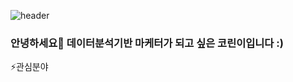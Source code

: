 
![header](https://capsule-render.vercel.app/api?type=slice&color=auto&height=100&section=footer&text=Yujin's%20Profile&fontSize=70)
### 안녕하세요👋 데이터분석기반 마케터가 되고 싶은 코린이입니다 :)


⚡관심분야



<!--
**pdc07031/pdc07031** is a ✨ _special_ ✨ repository because its `README.md` (this file) appears on your GitHub profile.

Here are some ideas to get you started:

- 🔭 I’m currently working on ...
- 🌱 I’m currently learning ...
- 👯 I’m looking to collaborate on ...
- 🤔 I’m looking for help with ...
- 💬 Ask me about ...
- 📫 How to reach me: ...
- 😄 Pronouns: ...
- ⚡ Fun fact: ...
-->
